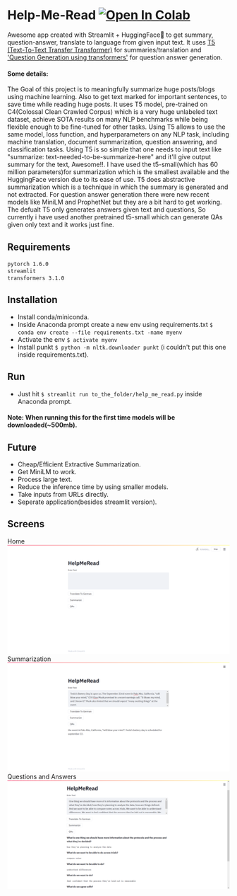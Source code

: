 # Help-Me-Read [![Open In Colab](https://colab.research.google.com/assets/colab-badge.svg)](https://colab.research.google.com/drive/1D-Gntt8EAPWyP2QEpKV6dnZCglTbXi32?usp=sharing)
Awesome app created with Streamlit + HuggingFace🤗 to get summary, question-answer, translate to language from given input text. It uses [T5 (Text-To-Text Transfer Transformer)](https://github.com/google-research/text-to-text-transfer-transformer#released-model-checkpoints) for summaries/translation and ['Question Generation using transformers'](https://github.com/patil-suraj/question_generation) for question answer generation.
#### Some details: 
The Goal of this project is to meaningfully summarize huge posts/blogs using machine learning. Also to get text marked for important sentences, to save time while reading huge posts. 
It uses T5 model, pre-trained on C4(Colossal Clean Crawled Corpus) which is a very huge unlabeled text dataset, achieve SOTA results on many NLP benchmarks while being flexible enough to be fine-tuned for other tasks. Using T5 allows to use the same model, loss function, and hyperparameters on any NLP task, including machine translation, document summarization, question answering, and classification tasks. Using T5 is so simple that one needs to input text like "summarize: text-needed-to-be-summarize-here" and it'll give output summary for the text, Awesome!!. I have used the t5-small(which has 60 million parameters)for summarization which is the smallest available and the HuggingFace version due to its ease of use. T5 does abstractive summarization which is a technique in which the summary is generated and not extracted. For question answer generation there were new recent models like MiniLM and ProphetNet but they are a bit hard to get working. The defualt T5 only generates answers given text and questions, So currently i have used another pretrained t5-small which can generate QAs given only text and it works just fine.   

## Requirements
```
pytorch 1.6.0
streamlit
transformers 3.1.0
```

## Installation
- Install conda/miniconda.
- Inside Anaconda prompt create a new env using requirements.txt `$ conda env create --file requirements.txt -name myenv`
- Activate the env `$ activate myenv`
- Install punkt `$ python -m nltk.downloader punkt` (i couldn't put this one inside requirements.txt).

## Run
- Just hit `$ streamlit run to_the_folder/help_me_read.py` inside Anaconda prompt.
#### Note: When running this for the first time models will be downloaded(~500mb).

## Future
- Cheap/Efficient Extractive Summarization.
- Get MiniLM to work.
- Process large text.
- Reduce the inference time by using smaller models.
- Take inputs from URLs directly.
- Seperate application(besides streamlit version).

## Screens
Home
![3](Streamlit-Version/screens/home.png)
Summarization
![2](Streamlit-Version/screens/QAs.png)
Questions and Answers
![1](Streamlit-Version/screens/summarize.png)
